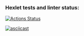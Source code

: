### Hexlet tests and linter status:
[![Actions Status](https://github.com/imbalans/python-project-50/workflows/hexlet-check/badge.svg)](https://github.com/imbalans/python-project-50/actions)


[![asciicast](https://asciinema.org/a/79RTca17FioAsf48Hc2Q2yVvb.svg)](https://asciinema.org/a/79RTca17FioAsf48Hc2Q2yVvb)